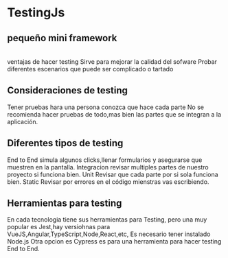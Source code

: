 <h1>TestingJs</h1>

<h2>pequeño mini framework</h2>
<br>
ventajas de hacer testing
Sirve para mejorar la calidad del sofware
Probar diferentes escenarios que puede ser complicado o tartado
<br>
<h2>Consideraciones de testing</h2>
Tener pruebas hara una persona conozca que hace cada parte
No se recomienda hacer pruebas de todo,mas bien las partes que se integran a la aplicación.
<br>
<h2>Diferentes tipos de testing</h2>

End to End simula algunos clicks,llenar formularios y asegurarse que muestren en la pantalla.
Integracion revisar multiples partes de nuestro proyecto si funciona bien.
Unit Revisar que cada parte por si sola funciona bien.
Static Revisar por errores en el código mienstras vas escribiendo.
<br>
<h2>Herramientas para testing</h2>
En cada tecnologia tiene sus herramientas para Testing, pero una muy popular es Jest,hay versiohnas para VueJS,Angular,TypeScript,Node,React,etc, Es necesario tener instalado Node.js
Otra opcion es Cypress es para una herramienta para hacer testing End to End.
